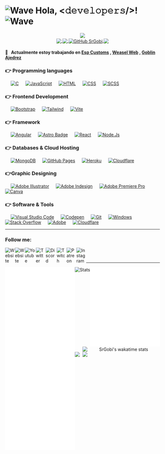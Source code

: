 # <img src="https://mwcorvettes.com/wp-content/uploads/2019/03/savethewave-300x252.gif" width="46" height="39" alt="Wave"> Hola, <𝚍𝚎𝚟𝚎𝚕𝚘𝚙𝚎𝚛𝚜/>! <img src="https://mars-images.imgix.net/ezgif.com-gif-maker%20(1).gif?auto=compress&w=600&fit=max" width="46" height="39" alt="Wave"><br>
<p align="center"> 
  <img align="center" src="https://i.imgur.com/PLLdAVH.png">
  <br />
  <a href="https://youtube.com/c/SrGobi">
    <img align="center" src="https://img.shields.io/youtube/channel/views/UC-ZByejytI9qMtYVMeD22hw?style=social">
  <a/>
  <a href="https://twitter.com/SrgobiY">
    <img align="center" src="https://img.shields.io/twitter/follow/srgobiy?style=social">
  <a/>
  <a href="https://github.com/SrGobi/">
    <img align="center" alt="GitHub SrGobi" src="https://img.shields.io/github/followers/SrGobi?label=follow&style=social">
  <a/>
  <a href="https://github.com/SrGobi/">
    <img align="center" src="https://komarev.com/ghpvc/?username=SrGobi&color=blue">
  <a/>
</p>

#### 💼 &nbsp; Actualmente estoy trabajando en [Esp Customs](https://espcustoms.xyz/) , [Weasel Web](https://weaselweb.es/) , [Goblin Ajedrez](https://goblinajedrez.com/)
### 👉 Programming languages

<p align="left"> 
  &emsp; 
  <a href="https://www.cprogramming.com/" target="_blank"><img alt="C" src="https://img.shields.io/badge/TypeScript-%232370ED.svg?logo=typescript&logoColor=white"></a>
  &emsp;
  <a href="https://developer.mozilla.org/en-US/docs/Web/JavaScript" target="_blank"> <img alt="JavaScript" src="https://img.shields.io/badge/JavaScript-%23F7DF1E.svg?logo=javascript&logoColor=black"></a>
  &emsp; 
  <a href="https://www.w3.org/html/" target="_blank"> <img alt="HTML" src="https://img.shields.io/badge/HTML5-%23E34F26.svg?logo=html5&logoColor=white"></a>   
  &emsp;
  <a href="https://www.w3schools.com/css/" target="_blank"><img alt="CSS" src="https://img.shields.io/badge/CSS-%231572B6.svg?logo=css3&logoColor=white"></a>
  &emsp;
  <a href="https://www.w3schools.com/sass/" target="_blank"><img alt="SCSS" src="https://img.shields.io/badge/Sass-CC6699?logo=sass&logoColor=white"></a> 
</p>

### 👉 Frontend Development

<p align="left">
  &emsp;
  <a href="https://getbootstrap.com" target="_blank"> <img alt="Bootstrap" src="https://img.shields.io/badge/Bootstrap-6c2cf0.svg?style=flat&logo=bootstrap&logoColor=white"/></a>
  &emsp;
  <a href="https://tailwindui.com/" target="_blank"> <img alt="Tailwind" src="https://img.shields.io/badge/Tailwind_CSS-38B2AC.svg?style=flat&logo=tailwind-css&logoColor=white"/></a>
  &emsp;
  <a href="https://vitejs.dev/" target="_blank"> <img alt="Vite" src="https://img.shields.io/badge/Vite-B73BFE.svg?style=flat&logo=vite&logoColor=FFD62E"/></a>
</p>

### 👉 Framework

<p align="left">
  &emsp;
  <a href="https://www.angular.io/"><img alt="Angular" src="https://img.shields.io/badge/Angular-E90464?logo=angular&logoColor=white"></a>
  &emsp;
   <a href="https://astro.build"><img alt="Astro Badge" src="https://img.shields.io/badge/Astro-0C1222?logo=astro&logoColor=white"></a>
  &emsp;
  <a href="https://react.com"><img alt="React" src="https://img.shields.io/badge/React-20232A?logo=react&logoColor=61DAFB"></a>
  &emsp;
  <a href="https://nodejs.org"><img alt="Node.Js" src="https://img.shields.io/badge/Node.js-43853D?logo=node.js&logoColor=white"></a>
</p>
 
### 👉 Databases & Cloud Hosting

<p align="left">
  &emsp;
  <a href="https://www.mysql.com/"><img alt="MongoDB" src="https://img.shields.io/badge/-MongoDB-13aa52?style=flat&logo=mongodb&logoColor=white"></a>
  &emsp;
  <a href="https://www.github.com"><img alt="GitHub Pages" src="https://img.shields.io/badge/GitHub Pages-%23327FC7.svg?style=flat&llogo=github&logoColor=white"></a>
  &emsp;
  <a href="https://www.heroku.com/"><img alt="Heroku" src="https://img.shields.io/badge/Heroku-%23430098.svg?logo=heroku&logoColor=white"></a>
  &emsp;
  <a href="#"><img alt="Cloudflare" src="https://img.shields.io/badge/Cloudflare R2-ff6633.svg?logo=cloudflare&logoColor=white"></a>
  &emsp;
</p>
 
### 👉Graphic Designing

<p align="left">
  &emsp;
   <a href="https://www.adobe.com/in/products/illustrator.html" target="_blank"> <img alt="Adobe Illustrator" src="https://img.shields.io/badge/Adobe Illustrator-%23FF9A00.svg?style=flat&logo=adobeillustrator&logoColor=white"/></a> 
  &emsp;
  <a href="https://www.adobe.com/in/products/photoshop.html" target="_blank"> <img alt="Adobe Indesign" src="https://img.shields.io/badge/Adobe Photoshop-%2300f.svg?style=flat&logo=adobephotoshop&logoColor=white"/></a> 
  &emsp;
  <a href="https://www.adobe.com/in/products/premiere.html" target="_blank"> <img alt="Adobe Premiere Pro" src="https://img.shields.io/badge/Adobe Premiere Pro-%23430098.svg?style=flat&logo=adobepremierepro&logoColor=white"/></a>
  &emsp;
  <a href="#"><img alt="Canva" src="https://img.shields.io/badge/Canva-%2300C4CC.svg?style=flat&logo=Canva&logoColor=white"/></a>
 </p>
 
 ### 👉 Software & Tools
 
<p>
  &emsp;
  <a href="#"><img alt="Visual Studio Code" src="https://img.shields.io/badge/Visual Studio Code-0078d7.svg?logo=vs-code&logoColor=white"></a>
  &emsp;
  <a href="#"><img alt="Codepen" src="https://img.shields.io/badge/Codepen-000000.svg?logo=codepen&logoColor=white"></a>
  &emsp;
  <a href="#"><img alt="Git" src="https://img.shields.io/badge/Git-%23F05033.svg?logo=git&logoColor=white"></a>
  &emsp;
  <a href="#"><img alt="Windows" src="https://img.shields.io/badge/Windows-0078d7?logo=windows&logoColor=white"></a>
  &emsp;
  <a href="#"><img alt="Stack Overflow" src="https://img.shields.io/badge/Stack Overflow-FE7A16?logo=stack-overflow&logoColor=white"></a>
  &emsp;
  <a href="#"><img alt="Adobe" src="https://img.shields.io/badge/Adobe-%23FF0000.svg?logo=adobe&logoColor=white"></a>
  &emsp;
  <a href="#"><img alt="Cloudflare" src="https://img.shields.io/badge/Cloudflare-ff6633.svg?logo=cloudflare&logoColor=white"></a>
  &emsp;
</p>

[bot]: https://espcustoms.xyz
[website]: https://srgobi.com
[youtube]: https://youtube.com/c/SrGobi
[twitter]: https://twitter.com/SrgobiY
[discord]: https://discord.gg/cqrN3Eg
[twitch]: https://www.twitch.tv/srgobiy
[patreon]: https://www.patreon.com/espcustoms
[instagram]: https://www.instagram.com/srgobi_oficial/
<hr />

### Follow me:

[<img align="left" alt="Website" width="32px" src="https://api.iconify.design/noto-v1:robot.svg?&height=32" />][bot]
[<img align="left" alt="Website" width="32px" src="https://api.iconify.design/emojione:globe-showing-europe-africa.svg?&height=32" />][website]
[<img align="left" alt="Youtube" width="36px" src="https://api.iconify.design/logos:youtube-icon.svg?&height=36" />][youtube]
[<img align="left" alt="Twitter" width="32px" src="https://api.iconify.design/logos:twitter.svg?&height=32" />][twitter]
[<img align="left" alt="Discord" width="36px" src="https://api.iconify.design/logos:discord-icon.svg?&height=36" />][discord]
[<img align="left" alt="Twitch" width="32px" src="https://api.iconify.design/logos:twitch.svg?&height=32" />][twitch]
[<img align="left" alt="Patreon" width="32px" src="https://api.iconify.design/logos:patreon.svg?&height=32" />][patreon]
[<img align="left" alt="Instagram" width="32px" src="https://raw.githubusercontent.com/rahuldkjain/github-profile-readme-generator/master/src/images/icons/Social/instagram.svg" />][instagram]

<br />
<br />
<hr />

<p align="center">
  <img alt="Stats" src="https://github-readme-stats.vercel.app/api?username=SrGobi&count_private=true&show_icons=true&locale=es&include_all_commits=true&title_color=246bce&text_color=ffffff&bg_color=0d1117&hide_border=true&hide_title=false" />
  <a href="[https://github.com/SrGobi/](https://espcustoms.xyz)">
    <img align="left" width="45%" src="https://github.com/SrGobi/SrGobi/blob/main/metrics-left.svg">
  </a>
  <a href="[https://github.com/SrGobi/](https://espcustoms.xyz)">
    <img align="right" width="45%" src="https://github.com/SrGobi/SrGobi/blob/main/metrics-right.svg">
  </a>
</p>

<br />
<br />

<p align="center">
  <a href="https://srgobi.com/">
    <img align="right" width="50%" alt="SrGobi's wakatime stats" src="https://github-readme-stats.vercel.app/api/wakatime?username=srgobi&layout=compact&show_icons=true&locale=es&title_color=246bce&text_color=ffffff&bg_color=0d1117&include_all_commits=true&hide_border=true&hide_title=false" />
  </a>
  <a href="https://discord.com/users/360881334647914506">
    <img align="right" width="50%" src="https://lanyard.cnrad.dev/api/360881334647914506?hideDiscrim=false&hideStatus=false&hideTimestamp=false">
  </a>
  <img align="left" src="http://invidget.switchblade.xyz/cqrN3Eg?language=es">     
</p>
